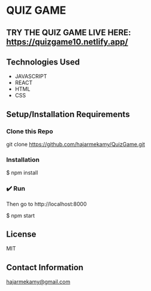 # QUIZ GAME

## TRY THE QUIZ GAME LIVE HERE:  https://quizgame10.netlify.app/

## Technologies Used

* JAVASCRIPT
* REACT
* HTML
* CSS

## Setup/Installation Requirements

### Clone this Repo
git clone https://github.com/hajarmekamy/QuizGame.git

### Installation
$ npm install

### ✔️ Run
Then go to http://localhost:8000

$ npm start

## License

MIT

## Contact Information

hajarmekamy@gmail.com
